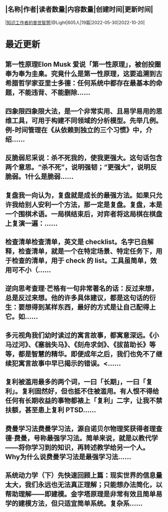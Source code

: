 |名称|作者|读者数量|内容数量|创建时间|更新时间|
---
|[知识工作者的普世智慧](https://xiaobot.net/p/universal-wisdom?refer=0b133df9-27dc-423b-8101-639049001c13)|@Light|605人|19篇|2022-05-30|2022-10-20|

# 最近更新
## 第一性原理Elon Musk 爱说「第一性原理」，被创投圈奉为奉为圭臬。究竟什么是第一性原理，这要追溯到古希腊哲学家亚里士多德：任何系统中都存在最基本的命题，不能违背、不能删除......
## 四象限四象限大法，是一个非常实用、且易学易用的思维工具，可用于构建不同领域的分析模型。先举几例。例-时间管理在《从依赖到独立的三个习惯》中，介绍......
## 反脆弱尼采说：杀不死我的，使我更强大。这句话包含两个意思。“杀不死”，说明强韧；“更强大”，说明反脆弱。1什么是脆弱......
## 复盘我一向认为，复盘就是成长的最强方法。如果只允许我给别人安利一个方法，那一定是复盘。复盘，本是一个围棋术语。一局棋结束后，对弈者将这局棋在棋盘上复演一遍：......
## 检查清单检查清单，英文是 checklist。名字已自解释，检查清单，就是一个在特定场景、特定任务下，用于检查的清单，用于 check 的 list。工具虽简单，效用可不小（......
## 逆向思考查理·芒格有一句非常著名的话：反过来想，总是反过来想。他的许多具体建议，都是这句话的衍生：要想得到某样东西，最好的方式是让自己配得上它。如......
## 多元视角我们幼时读过的寓言故事，都寓意深远。《小马过河》、《塞翁失马》、《刻舟求剑》、《拔苗助长》等等，都是智慧的精华。即便成年之后，我们也免不了继续犯寓言故事中早已揭示的错误。<......
## 复利被滥用最多的两个词，一曰「长期」，一曰「复利」。复利固然好，但也抵不住被滥用。有人恨不得给任何有长期收益的事物都裱上「复利」二字，让我不禁扶额，甚至患上复利 PTSD......
## 费曼学习法费曼学习法，源自诺贝尔物理奖获得者理查德·费曼，号称最强学习法。简单来说，就是以教代学——将你学习到的知识，再转述教学给另一个人。Why为什么说费曼学习法是最强学习法......
## 系统动力学（下）先快速回顾上篇：现实世界的信息量太大，我们永远也无法真正理解；只能想办法简化，以帮助理解——即建模。金字塔原理是非常有效且简单易学的建模方法，但只适宜简单系统。复杂系......


